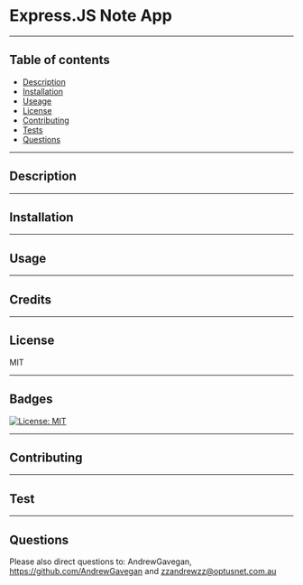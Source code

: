 # Express.JS Note App

---
## Table of contents
* [Description](#Description)
* [Installation](Installation)
* [Useage](Usage)
* [License](License)
* [Contributing](Contributing)
* [Tests](Tests)
* [Questions](Questions)
---
## Description

---
## Installation


---
## Usage 


---
## Credits 


---
## License

MIT 

---
## Badges


[![License: MIT](https://img.shields.io/badge/License-MIT-yellow.svg)](https://opensource.org/licenses/MIT)

---
## Contributing 


---
## Test


---

## Questions

Please also direct questions to: AndrewGavegan, https://github.com/AndrewGavegan and zzandrewzz@optusnet.com.au
